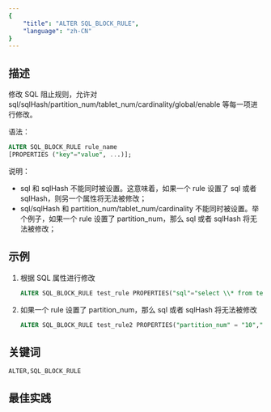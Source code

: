 ```yaml
---
{
    "title": "ALTER SQL_BLOCK_RULE",
    "language": "zh-CN"
}
---
```


<!--
Licensed to the Apache Software Foundation (ASF) under one
or more contributor license agreements.  See the NOTICE file
distributed with this work for additional information
regarding copyright ownership.  The ASF licenses this file
to you under the Apache License, Version 2.0 (the
"License"); you may not use this file except in compliance
with the License.  You may obtain a copy of the License at

  http://www.apache.org/licenses/LICENSE-2.0

Unless required by applicable law or agreed to in writing,
software distributed under the License is distributed on an
"AS IS" BASIS, WITHOUT WARRANTIES OR CONDITIONS OF ANY
KIND, either express or implied.  See the License for the
specific language governing permissions and limitations
under the License.
-->




## 描述


修改 SQL 阻止规则，允许对 sql/sqlHash/partition_num/tablet_num/cardinality/global/enable 等每一项进行修改。

语法：

```sql
ALTER SQL_BLOCK_RULE rule_name 
[PROPERTIES ("key"="value", ...)];
```

说明：
- sql 和 sqlHash 不能同时被设置。这意味着，如果一个 rule 设置了 sql 或者 sqlHash，则另一个属性将无法被修改；
- sql/sqlHash 和 partition_num/tablet_num/cardinality 不能同时被设置。举个例子，如果一个 rule 设置了 partition_num，那么 sql 或者 sqlHash 将无法被修改；


## 示例

1. 根据 SQL 属性进行修改

    ```sql
    ALTER SQL_BLOCK_RULE test_rule PROPERTIES("sql"="select \\* from test_table","enable"="true")
    ```

2. 如果一个 rule 设置了 partition_num，那么 sql 或者 sqlHash 将无法被修改

    ```sql
    ALTER SQL_BLOCK_RULE test_rule2 PROPERTIES("partition_num" = "10","tablet_num"="300","enable"="true")
    ```

## 关键词

```text
ALTER,SQL_BLOCK_RULE
```

## 最佳实践

